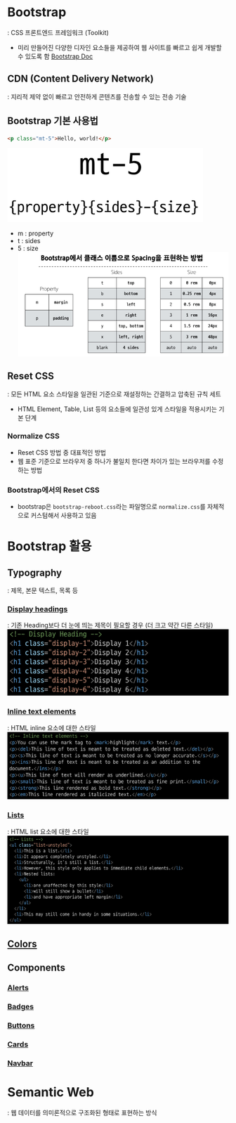 # Bootstrap
: CSS 프론트엔드 프레임워크 (Toolkit)
- 미리 만들어진 다양한 디자인 요소들을 제공하여 웹 사이트를 빠르고 쉽게 개발할 수 있도록 함
[Bootstrap Doc](https://getbootstrap.com/docs/5.3/getting-started/introduction/)
## CDN (Content Delivery Network)
: 지리적 제약 없이 빠르고 안전하게 콘텐츠를 전송할 수 있는 전송 기술
## Bootstrap 기본 사용법
```html
<p class="mt-5">Hello, world!</p>
```
![img](../img/240308_1.PNG)
- m : property
- t : sides
- 5 : size
![img](../img/240308_2.PNG)
## Reset CSS
: 모든 HTML 요소 스타일을 일관된 기준으로 재설정하는 간결하고 압축된 규칙 세트
- HTML Element, Table, List 등의 요소들에 일관성 있게 스타일을 적용시키는 기본 단계
### Normalize CSS
- Reset CSS 방법 중 대표적인 방법
- 웹 표준 기준으로 브라우저 중 하나가 불일치 한다면 차이가 있는 브라우저를 수정하는 방법
### Bootstrap에서의 Reset CSS
- bootstrap은 `bootstrap-reboot.css`라는 파일명으로 `normalize.css`를 자체적으로 커스텀해서 사용하고 있음
# Bootstrap 활용
## Typography
: 제목, 본문 텍스트, 목록 등
### [Display headings](https://getbootstrap.com/docs/5.3/content/typography/#headings)
: 기존 Heading보다 더 눈에 띄는 제목이 필요할 경우 (더 크고 약간 다른 스타일)
![img](../img/240308_3.PNG)
### [Inline text elements]()
: HTML inline 요소에 대한 스타일
![img](../img/240308_4.PNG)
### [Lists]()
: HTML list 요소에 대한 스타일
![img](../img/240308_5.PNG)
## [Colors](https://getbootstrap.com/docs/5.3/customize/color/)

## Components
### [Alerts](https://getbootstrap.com/docs/5.3/components/alerts/)
### [Badges](https://getbootstrap.com/docs/5.3/components/badge/)
### [Buttons](https://getbootstrap.com/docs/5.3/components/buttons/)
### [Cards](https://getbootstrap.com/docs/5.3/components/card/)
### [Navbar](https://getbootstrap.com/docs/5.3/components/navbar/)
# Semantic Web
: 웹 데이터를 의미론적으로 구조화된 형태로 표현하는 방식